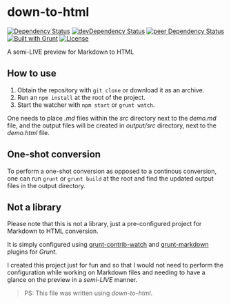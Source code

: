 # down-to-html

[![Dependency Status](https://david-dm.org/myTerminal/down-to-html.svg)](https://david-dm.org/myTerminal/down-to-html/)
[![devDependency Status](https://david-dm.org/myTerminal/down-to-html/dev-status.svg)](https://david-dm.org/myTerminal/down-to-html#info=devDependencies)
[![peer Dependency Status](https://david-dm.org/myTerminal/down-to-html/peer-status.svg)](https://david-dm.org/myTerminal/down-to-html#info=peerDependencies)
[![Built with Grunt](https://cdn.gruntjs.com/builtwith.png)](http://gruntjs.com/)
[![License](https://img.shields.io/badge/LICENSE-GPL%20v3.0-blue.svg)](https://www.gnu.org/licenses/gpl.html)

A semi-LIVE preview for Markdown to HTML

## How to use

1. Obtain the repository with `git clone` or download it as an archive.
2. Run an `npm install` at the root of the project.
3. Start the watcher with `npm start` or `grunt watch`.

One needs to place *.md* files within the *src* directory next to the *demo.md* file, and the output files will be created in *output/src* directory, next to the *demo.html* file.

## One-shot conversion

To perform a one-shot conversion as opposed to a continous conversion, one can run `grunt` or `grunt build` at the root and find the updated output files in the output directory.

## Not a library

Please note that this is not a library, just a pre-configured project for Markdown to HTML conversion.

It is simply configured using [grunt-contrib-watch](https://github.com/gruntjs/grunt-contrib-watch) and [grunt-markdown](https://github.com/treasonx/grunt-markdown) plugins for *Grunt*.

I created this project just for fun and so that I would not need to perform the configuration while working on Markdown files and needing to have a glance on the preview in a *semi-LIVE* manner.

> PS: This file was written using *down-to-html*.
